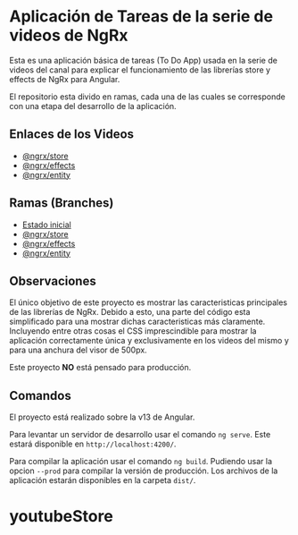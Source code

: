 # Aplicación de Tareas de la serie de videos de NgRx

Esta es una aplicación básica de tareas (To Do App) usada en la serie de videos del canal para explicar el funcionamiento de las librerías store y effects de NgRx para Angular.

El repositorio esta divido en ramas, cada una de las cuales se corresponde con una etapa del desarrollo de la aplicación.

## Enlaces de los Videos

- [@ngrx/store](https://youtu.be/btFk-R3tVjo)
- [@ngrx/effects](https://youtu.be/WzLJbtCrVTU)
- [@ngrx/entity](https://youtu.be/3m3GEutSm-s)

## Ramas (Branches)

- [Estado inicial](https://github.com/ako-tech/ngrx-basic-todo)
- [@ngrx/store](https://github.com/ako-tech/ngrx-basic-todo/tree/ngrx/store)
- [@ngrx/effects](https://github.com/ako-tech/ngrx-basic-todo/tree/ngrx/effects)
- [@ngrx/entity](https://github.com/ako-tech/ngrx-basic-todo/tree/ngrx/entity)

## Observaciones

El único objetivo de este proyecto es mostrar las caracteristicas principales de las librerías de NgRx. Debido a esto, una parte del código esta simplificado para una mostrar dichas caracteristicas más claramente. Incluyendo entre otras cosas el CSS imprescindible para mostrar la aplicación correctamente única y exclusivamente en los videos del mismo y para una anchura del visor de 500px.

Este proyecto **NO** está pensado para producción.

## Comandos

El proyecto está realizado sobre la v13 de Angular.

Para levantar un servidor de desarrollo usar el comando `ng serve`. Este estará disponible en `http://localhost:4200/`.

Para compilar la aplicación usar el comando `ng build`. Pudiendo usar la opcion `--prod` para compilar la versión de producción. Los archivos de la aplicación estarán disponibles en la carpeta `dist/`.
# youtubeStore
